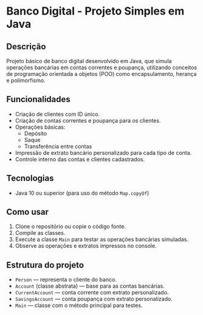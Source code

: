 # Banco Digital - Projeto Simples em Java

## Descrição

Projeto básico de banco digital desenvolvido em Java, que simula operações bancárias em contas correntes e poupança, utilizando conceitos de programação orientada a objetos (POO) como encapsulamento, herança e polimorfismo.

## Funcionalidades

- Criação de clientes com ID único.
- Criação de contas correntes e poupança para os clientes.
- Operações básicas:
  - Depósito
  - Saque
  - Transferência entre contas
- Impressão de extrato bancário personalizado para cada tipo de conta.
- Controle interno das contas e clientes cadastrados.

## Tecnologias

- Java 10 ou superior (para uso do método `Map.copyOf`)

## Como usar

1. Clone o repositório ou copie o código fonte.
2. Compile as classes.
3. Execute a classe `Main` para testar as operações bancárias simuladas.
4. Observe as operações e extratos impressos no console.

## Estrutura do projeto

- `Person` — representa o cliente do banco.
- `Account` (classe abstrata) — base para as contas bancárias.
- `CurrentAccount` — conta corrente com extrato personalizado.
- `SavingsAccount` — conta poupança com extrato personalizado.
- `Main` — classe com o método principal para testes.